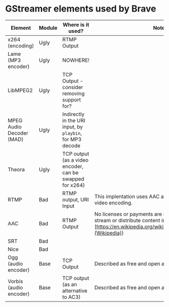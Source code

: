 # GStreamer elements used by Brave

| Element | Module | Where is it used? | Notes |
| ----- | ------- | ------------ | ---- |
| x264 (encoding) | Ugly | RTMP Output |
| Lame (MP3 encoder) | Ugly | NOWHERE! | 
| LibMPEG2 | Ugly | TCP Output - consider removing support for? |
| MPEG Audio Decoder (MAD) | Ugly | Indirectly in the URI input, by `playbin`, for MP3 decode |
| Theora | Ugly | TCP output (as a video encoder, can be swapped for x264) |
| RTMP | Bad | RTMP output, URI Input | This implentation uses AAC audio encoding and h264 video encoding. |
| AAC | Bad | RTMP Output | No licenses or payments are required for a user to stream or distribute content in AAC format (Source: [https://en.wikipedia.org/wiki/Advanced_Audio_Coding](Wikipedia)) |
| SRT | Bad | |
| Nice | Bad | |
| Ogg (audio encoder) | Base | TCP Output | Described as free and open at https://xiph.org/  |
| Vorbis (audio encoder) | Base | TCP output (as an alternative to AC3) | Described as free and open at https://xiph.org/ |


